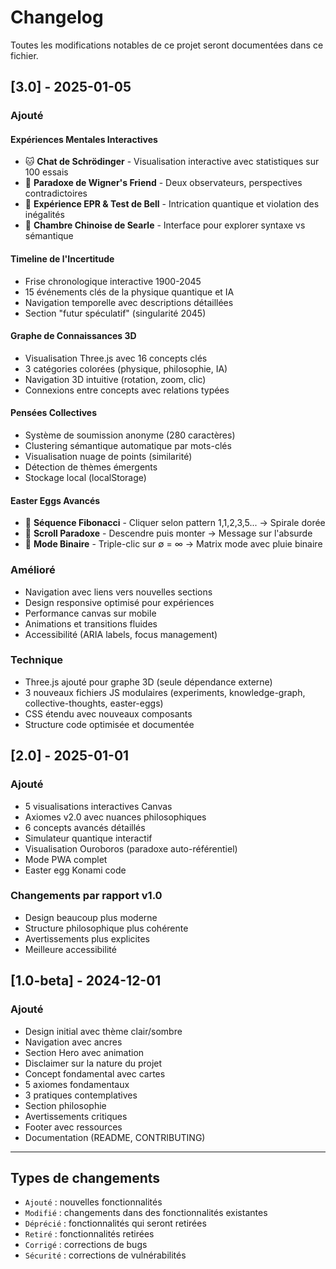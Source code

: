 # Changelog

Toutes les modifications notables de ce projet seront documentées dans ce fichier.

## [3.0] - 2025-01-05

### Ajouté

#### Expériences Mentales Interactives
- 🐱 **Chat de Schrödinger** - Visualisation interactive avec statistiques sur 100 essais
- 👥 **Paradoxe de Wigner's Friend** - Deux observateurs, perspectives contradictoires
- 🎲 **Expérience EPR & Test de Bell** - Intrication quantique et violation des inégalités
- 🧠 **Chambre Chinoise de Searle** - Interface pour explorer syntaxe vs sémantique

#### Timeline de l'Incertitude
- Frise chronologique interactive 1900-2045
- 15 événements clés de la physique quantique et IA
- Navigation temporelle avec descriptions détaillées
- Section "futur spéculatif" (singularité 2045)

#### Graphe de Connaissances 3D
- Visualisation Three.js avec 16 concepts clés
- 3 catégories colorées (physique, philosophie, IA)
- Navigation 3D intuitive (rotation, zoom, clic)
- Connexions entre concepts avec relations typées

#### Pensées Collectives
- Système de soumission anonyme (280 caractères)
- Clustering sémantique automatique par mots-clés
- Visualisation nuage de points (similarité)
- Détection de thèmes émergents
- Stockage local (localStorage)

#### Easter Eggs Avancés
- 🔢 **Séquence Fibonacci** - Cliquer selon pattern 1,1,2,3,5... → Spirale dorée
- 🔄 **Scroll Paradoxe** - Descendre puis monter → Message sur l'absurde
- 💾 **Mode Binaire** - Triple-clic sur ∅ = ∞ → Matrix mode avec pluie binaire

### Amélioré
- Navigation avec liens vers nouvelles sections
- Design responsive optimisé pour expériences
- Performance canvas sur mobile
- Animations et transitions fluides
- Accessibilité (ARIA labels, focus management)

### Technique
- Three.js ajouté pour graphe 3D (seule dépendance externe)
- 3 nouveaux fichiers JS modulaires (experiments, knowledge-graph, collective-thoughts, easter-eggs)
- CSS étendu avec nouveaux composants
- Structure code optimisée et documentée

## [2.0] - 2025-01-01

### Ajouté
- 5 visualisations interactives Canvas
- Axiomes v2.0 avec nuances philosophiques
- 6 concepts avancés détaillés
- Simulateur quantique interactif
- Visualisation Ouroboros (paradoxe auto-référentiel)
- Mode PWA complet
- Easter egg Konami code

### Changements par rapport v1.0
- Design beaucoup plus moderne
- Structure philosophique plus cohérente
- Avertissements plus explicites
- Meilleure accessibilité

## [1.0-beta] - 2024-12-01

### Ajouté
- Design initial avec thème clair/sombre
- Navigation avec ancres
- Section Hero avec animation
- Disclaimer sur la nature du projet
- Concept fondamental avec cartes
- 5 axiomes fondamentaux
- 3 pratiques contemplatives
- Section philosophie
- Avertissements critiques
- Footer avec ressources
- Documentation (README, CONTRIBUTING)

---

## Types de changements
- `Ajouté` : nouvelles fonctionnalités
- `Modifié` : changements dans des fonctionnalités existantes
- `Déprécié` : fonctionnalités qui seront retirées
- `Retiré` : fonctionnalités retirées
- `Corrigé` : corrections de bugs
- `Sécurité` : corrections de vulnérabilités
